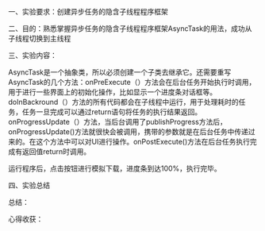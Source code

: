 一、实验要求：创建异步任务的隐含子线程程序框架

二、目的：熟悉掌握异步任务的隐含子线程程序框架AsyncTask的用法，成功从子线程切换到主线程

三、实验内容：

AsyncTask是一个抽象类，所以必须创建一个子类去继承它。还需要重写AsyncTask的几个方法：onPreExecute（）方法会在后台任务开始执行时调用，用于进行一些界面上的初始化操作，比如显示一个进度条对话框等。 doInBackround（）方法的所有代码都会在子线程中运行，用于处理耗时的任务，任务一旦完成可以通过return语句将任务的执行结果返回。onProgressUpdate（）方法，当后台调用了publishProgress方法后，onProgressUpdate()方法就很快会被调用，携带的参数就是在后台任务中传递过来的。在这个方法中可以对UI进行操作。onPostExecute()方法在后台任务执行完成有返回值return时调用。





运行程序后，点击按钮进行模拟下载，进度条到达100%，执行完毕。





四、实验总结

总结：

心得收获：





